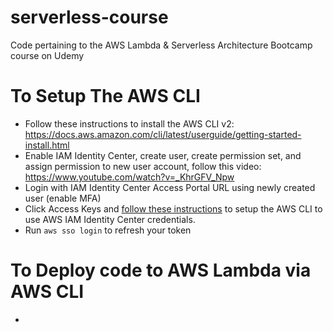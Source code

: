 # serverless-course

Code pertaining to the AWS Lambda &amp; Serverless Architecture Bootcamp course on Udemy

# To Setup The AWS CLI

- Follow these instructions to install the AWS CLI v2: https://docs.aws.amazon.com/cli/latest/userguide/getting-started-install.html
- Enable IAM Identity Center, create user, create permission set, and assign permission to new user account, follow this video: https://www.youtube.com/watch?v=_KhrGFV_Npw
- Login with IAM Identity Center Access Portal URL using newly created user (enable MFA)
- Click Access Keys and [follow these instructions]([https://](https://docs.aws.amazon.com/cli/latest/userguide/sso-configure-profile-token.html#sso-configure-profile-token-auto-sso)) to setup the AWS CLI to use AWS IAM Identity Center credentials. 
- Run `aws sso login` to refresh your token

# To Deploy code to AWS Lambda via AWS CLI

- 
